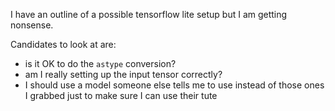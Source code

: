 I have an outline of a possible tensorflow lite setup but I am getting nonsense.

Candidates to look at are:
  * is it OK to do the `astype` conversion?
  * am I really setting up the input tensor correctly?
  * I should use a model someone else tells me to use instead of those ones I grabbed just to make sure I can use their tute
